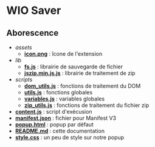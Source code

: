 # WIO Saver

## Aborescence

- *assets*
  - [**icon.png**]("assets/icon.png") : îcone de l'extension
- *lib*
  - [**fs.js**]("lib/fs.js") : librairie de sauvegarde de fichier
  - [**jszip.min.js.js**]("lib/jszip.min.js") : librairie de traitement de zip
- *scripts*
  - [**dom_utils.js**]("scripts/dom_utils.js") : fonctions de traitement du DOM
  - [**utils.js**]("scripts/utils.js") : fonctions globales
  - [**variables.js**]("scripts/variables.js") : variables globales
  - [**zip_utils.js**]("scripts/zip_utils.js") : fonctions de traitement du fichier zip
- [**content.js**]("content.js") : script d'exécusion
- [**manifest.json**]("manifest.json") : fichier pour Manifest V3
- [**popup.html**]("popup.html") : popup par défaut
- [**README.md**]("README.md") : cette documentation
- [**style.css**]("style.css") : un peu de style sur notre popup
